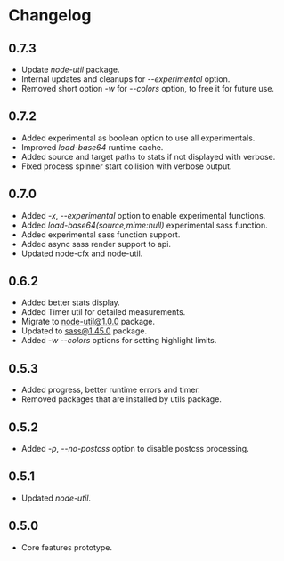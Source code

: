 # Changelog

## 0.7.3
 - Update *node-util* package.
 - Internal updates and cleanups for *--experimental* option.
 - Removed short option *-w* for *--colors* option, to free it for future use.

## 0.7.2
 - Added experimental as boolean option to use all experimentals.
 - Improved *load-base64* runtime cache.
 - Added source and target paths to stats if not displayed with verbose.
 - Fixed process spinner start collision with verbose output.

## 0.7.0
 - Added *-x*, *--experimental* option to enable experimental functions.
 - Added *load-base64($source,$mime:null)* experimental sass function.
 - Added experimental sass function support.
 - Added async sass render support to api.
 - Updated node-cfx and node-util.

## 0.6.2
 - Added better stats display.
 - Added Timer util for detailed measurements.
 - Migrate to node-util@1.0.0 package.
 - Updated to sass@1.45.0 package.
 - Added *-w* *--colors* options for setting highlight limits.

## 0.5.3
 - Added progress, better runtime errors and timer.
 - Removed packages that are installed by utils package.

## 0.5.2
 - Added *-p*, *--no-postcss* option to disable postcss processing.

## 0.5.1
 - Updated *node-util*.

## 0.5.0
 - Core features prototype.

